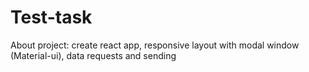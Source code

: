 # Test-task

About project: create react app, responsive layout with modal window (Material-ui), data requests and sending
